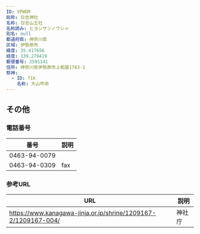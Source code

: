 ```yaml
---
ID: VPWDM
総称: 日吉神社
名称: 日吉山王社
名称読み: ヒヨシサンノウシャ
別名: null
都道府県: 神奈川県
区域: 伊勢原市
緯度: 35.417656
経度: 139.279419
郵便番号: 2591141
住所: 神奈川県伊勢原市上粕屋1763-1
祭神:
  - ID: f1k
    名称: 大山咋命
---
```


## その他

### 電話番号

| 番号         | 説明 |
| ------------ | ---- |
| 0463-94-0079 |      |
| 0463-94-0309 | fax  |

### 参考URL

| URL                                                            | 説明   |
| -------------------------------------------------------------- | ------ |
| https://www.kanagawa-jinja.or.jp/shrine/1209167-2/1209167-004/ | 神社庁 |
